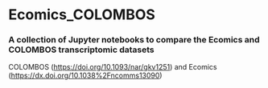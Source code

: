 # Ecomics_COLOMBOS
### A collection of Jupyter notebooks to compare the Ecomics and COLOMBOS transcriptomic datasets

COLOMBOS (https://doi.org/10.1093/nar/gkv1251) and Ecomics (https://dx.doi.org/10.1038%2Fncomms13090) 
